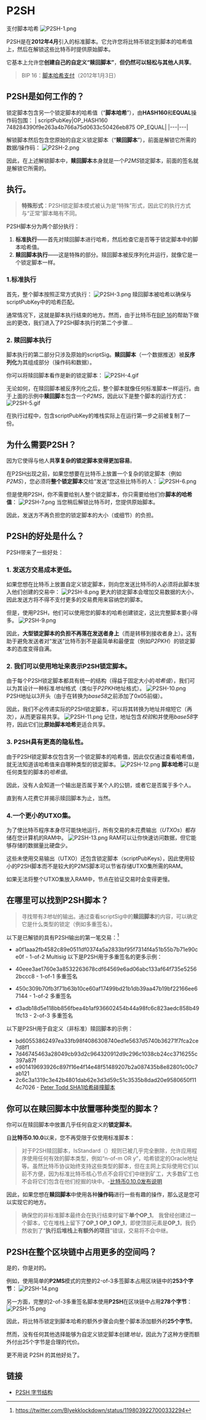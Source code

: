 # P2SH
支付脚本哈希
![P2SH-1.png](img/P2SH-1%20(1).png)

P2SH是在**2012年4月**引入的标准脚本。它允许您将比特币锁定到脚本的哈希值上，然后在解锁这些比特币时提供原始脚本。

它基本上允许您**创建自己的自定义“赎回脚本”**，**但仍然可以轻松与其他人共享**。

>BIP 16：[脚本哈希支付](https://github.com/bitcoin/bips/blob/master/bip-0016.mediawiki)（2012年1月3日）

## P2SH是如何工作的？
锁定脚本包含另一个锁定脚本的哈希值（“**脚本哈希**”），由**HASH160**和**EQUAL**操作码包围：
| scriptPubKey|OP_HASH160 748284390f9e263a4b766a75d0633c50426eb875 OP_EQUAL|
|---|---|

解锁脚本然后包含您原始的自定义锁定脚本（“**赎回脚本**”），前面是解锁它所需的数据/操作码：
![P2SH-2.png](img/P2SH-2.png)

因此，在上述解锁脚本中，**赎回脚本**本身就是一个*P2MS*锁定脚本，前面的签名就是解锁它所需的。

## 执行。

>**特殊形式**：P2SH锁定脚本模式被认为是“特殊”形式，因此它的执行方式与“正常”脚本略有不同。

P2SH脚本分为两个部分执行：

1. **标准执行**——首先对赎回脚本进行哈希，然后检查它是否等于锁定脚本中的脚本哈希值。
2. **赎回脚本执行**——这是特殊的部分。赎回脚本被反序列化并运行，就像它是一个锁定脚本一样。

### 1.标准执行
首先，整个脚本按照正常方式执行：
![P2SH-3.png](img/P2SH-3%20(1).png)
赎回脚本被哈希以确保与scriptPubKey中的哈希匹配。

通常情况下，这就是脚本执行结束的地方。然而，由于比特币在[BIP 16](https://github.com/bitcoin/bips/blob/master/bip-0016.mediawiki)的帮助下做出的更改，我们进入了P2SH脚本执行的第二个步骤...

### 2. 赎回脚本执行
脚本执行的第二部分只涉及原始的scriptSig。**赎回脚本**（一个数据推送）被**反序列化**为其组成部分（操作码和数据）。

你可以将赎回脚本看作是新的锁定脚本：
![P2SH-4.gif](img/P2SH-4%20(1).gif)

无论如何，在赎回脚本被反序列化之后，整个脚本就像任何标准脚本一样运行。由于上面的示例中**赎回脚**本包含一个*P2MS*，因此以下是整个脚本的运行方式：
![P2SH-5.gif](img/P2SH-5%20(1).gif)

在执行过程中，包含scriptPubKey的堆栈实际上在运行第一步之前被复制了一份。

## 为什么需要P2SH？

因为它使得与他人**共享复杂的锁定脚本变得更加容易**。

在P2SH出现之前，如果您想要在比特币上放置一个复杂的锁定脚本（例如*P2MS*），您必须将**整个锁定脚本**交给“发送”您这些比特币的人：
![P2SH-6.png](img/P2SH-6%20(1).png)

但是使用P2SH，你不需要给别人整个锁定脚本，你只需要给他们你**脚本的哈希值**：
![P2SH-7.png](img/P2SH-7%20(1).png)
当您稍后解锁比特币时，您提供原始脚本。

因此，发送方不再负担您的锁定脚本的大小（或细节）的负担。

## P2SH的好处是什么？
P2SH带来了一些好处：

### 1. 发送方交易成本更低。
如果您想在比特币上放置自定义锁定脚本，则向您发送比特币的人必须将此脚本放入他们创建的交易中：
![P2SH-8.png](img/P2SH-8%20(1).png)
更大的锁定脚本会增加交易数据的大小，因此发送方将不得不支付更多的交易费用来容纳您的脚本。

但是，使用P2SH，他们可以使用您的脚本的哈希创建锁定，这比完整脚本要小得多。
![P2SH-9.png](img/P2SH-9%20(1).png)

因此，**大型锁定脚本的负担不再落在发送者身上**（而是转移到接收者身上）。这有助于避免发送者对“发送”比特币到不是最简单和最便宜（例如*P2PKH*）的锁定脚本的态度变得自满。

### 2. 我们可以使用地址来表示P2SH锁定脚本。
由于每个P2SH锁定脚本都具有统一的结构（得益于固定大小的*哈希值*），我们可以为其设计一种标准*地址*格式（类似于*P2PKH*地址格式）。
![P2SH-10.png](img/P2SH-10%20(1).png)
P2SH地址以3开头（由于在转换为*base58*之前添加了0x05前缀）。

因此，我们不必传递实际的P2SH锁定脚本，可以将其转换为地址并缩短它（再次），从而更容易共享。
![P2SH-11.png](img/P2SH-11%20(1).png)
记住，地址包含*校验*和并使用*base58*字符，因此它们比**原始脚本哈希**更适合共享。

### 3. P2SH具有更高的隐私性。

由于P2SH锁定脚本仅包含另一个锁定脚本的哈希值，因此仅仅通过查看哈希值，就无法知道该哈希值来自哪种类型的锁定脚本。
![P2SH-12.png](img/P2SH-12%20(1).png)
**脚本哈希**可以是任何类型的脚本的*哈希值*。

因此，没有人会知道一个输出是否属于某个人的公钥，或者它是否属于多个人。

直到有人花费它并揭示赎回脚本为止，当然。

### 4.一个更小的UTXO集。
为了使比特币程序本身尽可能快地运行，所有交易的未花费输出（*UTXOs*）都存储在您计算机的RAM中。
![P2SH-13.png](img/P2SH-13%20(1).png)
RAM可以让你快速访问数据，但它能够存储的数据量比硬盘少。

这些未使用交易输出（UTXO）还包含锁定脚本（scriptPubKeys），因此使用较小的P2SH脚本而不是较大的P2MS脚本可以节省存储UTXO集所需的RAM。

如果无法将整个UTXO集放入RAM中，节点在验证交易时会变得更慢。

## 在哪里可以找到P2SH脚本？
>寻找带有*3地址*的输出。通过查看scriptSig中的**赎回脚本**的内容，可以确定它是什么类型的锁定（例如多重签名）。

以下是已解锁的具有P2SH输出的第一笔交易：[^1]
* a0f1aaa2fb4582c89e0511df0374a5a2833bf95f7314f4a51b55b7b71e90ce0f - 1-of-2 Multisig
以下是P2SH用于多重签名的更多示例：

* 40eee3ae1760e3a8532263678cdf64569e6ad06abc133af64f735e52562bccc8 - 1-of-1 多重签名
* 450c309b70fb3f71b63b10ce60af17499bd21b1db39aa47b19bf22166ee67144 - 1-of-2 多重签名
* d3adb18d5e118bb856fbea4b1af936602454b44a98fc6c823aedc858b491fc13 - 2-of-3 多重签名
  
以下是P2SH用于自定义（非标准）赎回脚本的示例：

* bd60553862497ea33fb98f4086308740ed1e5637d5740b36271f7fca2ce7d8f1
* 7d46745463a28049cb93d2c964320912d9c296c1038cb24cc3716255c397a87f
* e901419693926c897f16e4f14e48f51489207b2a087435b8e82801c00c7ab121
* 2c6c3a1319c3e42b4801dab62e3d3d59c51c3535b8dad20e9580650f114c7026 - [Peter Todd SHA1哈希碰撞脚本](https://bitcointalk.org/index.php?topic=293382.0)

## 你可以在赎回脚本中放置哪种类型的脚本？
你可以在赎回脚本中放置几乎任何自定义的**锁定脚本**。

自**比特币0.10.0**以来，您不再受限于仅使用标准脚本：

>对于P2SH赎回脚本，IsStandard（）规则已被几乎完全删除，允许应用程序使用任何有效的脚本类型，例如“n-of-m OR y”，哈希锁定的Oracle地址等。虽然比特币协议始终支持这些类型的脚本，但在主网上实际使用它们以前不方便，因为标准比特币核心节点不会将它们中继到矿工，大多数矿工也不会将它们包含在他们挖掘的块中。-[比特币0.10.0发布说明](https://bitcoin.org/en/release/v0.10.0#standard-script-rules-relaxed-for-p2sh-addresses)

因此，如果您想在**赎回脚本**中使用各种**操作码**进行一些有趣的操作，那么这是您可以实现它的地方。

>确保您的非标准脚本最终会在执行结束时留下**单个OP_1**。
我曾经创建过一个脚本，它在堆栈上留下了**OP_1**  **OP_1**  **OP_1**，即使顶部元素是**OP_1**，我仍然收到了“**执行后堆栈上有额外的项目**”错误，交易将不会中继。

## P2SH在整个区块链中占用更多的空间吗？
是的，你是对的。

例如，使用简单的**P2MS**模式的完整的2-of-3多签脚本占用区块链中的**253个字节**：
![P2SH-14.png](img/P2SH-14%20(1).png)

另一方面，完整的2-of-3多重签名脚本使用**P2SH**在区块链中占用**278个字节**：
![P2SH-15.png](img/P2SH-15%20(1).png)

因此，将比特币锁定到脚本哈希的额外步骤会向整个脚本添加额外的**25个字节**。

然而，没有任何其他选择能够为自定义锁定脚本创建*地址*，因此为了这种方便而额外付出25个字节是合理的代价。

更不用说 P2SH 的其他好处了。

## 链接

* [P2SH 字节结构](https://bitcoin.stackexchange.com/questions/91825/non-segwit-p2sh-bytes-structure/91853#91853)


[^1]:https://twitter.com/Blyekklockdown/status/1198039227000332294